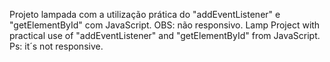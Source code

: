 Projeto lampada com a utilização prática do "addEventListener" e "getElementById" com JavaScript.
OBS: não responsivo.
Lamp Project with practical use of "addEventListener" and "getElementById" from JavaScript.
Ps: it´s not responsive.